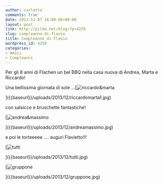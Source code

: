 ```yaml
---
author: carlotta
comments: true
date: 2013-12-07 16:09:06+00:00
layout: post
link: http://pilde.net/blog/?p=4258
slug: compleanno-di-flavio
title: Compleanno di Flavio
wordpress_id: 4258
categories:
- Amici
- Compleanni
---
```


Per gli 8 anni di Flachen un bel BBQ nella casa nuova di Andrea, Marta e Riccardo!

Una bellissima giornata di sole ...[![riccardo&marta]({{baseurl}}/uploads/2013/12/riccardomarta1.jpg)


]({{baseurl}}/uploads/2013/12/riccardomarta1.jpg)


con salsicce e bruschette fantastiche!

[![andrea&massimo]({{baseurl}}/uploads/2013/12/andreamassimo.jpg)


]({{baseurl}}/uploads/2013/12/andreamassimo.jpg)


e poi le torteeeee .... auguri Flavietto!!!

[![tutti]({{baseurl}}/uploads/2013/12/tutti.jpg)


]({{baseurl}}/uploads/2013/12/tutti.jpg)


[![gruppone]({{baseurl}}/uploads/2013/12/gruppone.jpg)


]({{baseurl}}/uploads/2013/12/gruppone.jpg)



